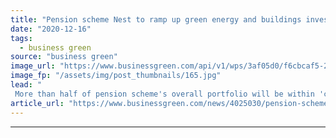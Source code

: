 ```yaml
---
title: "Pension scheme Nest to ramp up green energy and buildings investments"
date: "2020-12-16"
tags: 
  - business green
source: "business green"
image_url: "https://www.businessgreen.com/api/v1/wps/3af05d0/f6cbcaf5-22df-4208-9e4e-7f0acd4a66df/4/green-investment-iStock-1194029906-185x114.jpg"
image_fp: "/assets/img/post_thumbnails/165.jpg"
lead: "
 More than half of pension scheme's overall portfolio will be within 'climate aware' strategies from February 2021 ..."
article_url: "https://www.businessgreen.com/news/4025030/pension-scheme-nest-ramp-green-energy-buildings-investments"
---
```


---
